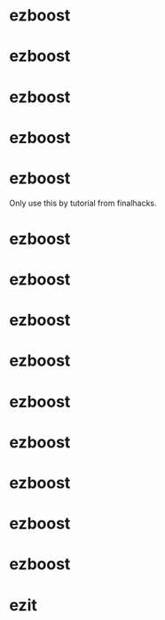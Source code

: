 # ezboost
# ezboost
# ezboost
# ezboost
# ezboost
Only use this by tutorial from finalhacks.
# ezboost
# ezboost
# ezboost
# ezboost
# ezboost
# ezboost
# ezboost
# ezboost
# ezboost
# ezit
# 
